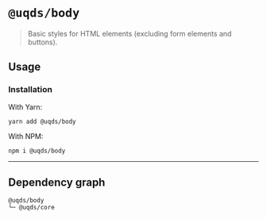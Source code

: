 # `@uqds/body`

> Basic styles for HTML elements (excluding form elements and buttons).

## Usage

### Installation

With Yarn:
```shell
yarn add @uqds/body
```

With NPM:
```shell
npm i @uqds/body
```

---

## Dependency graph

```shell
@uqds/body
└─ @uqds/core
```
